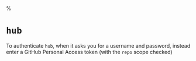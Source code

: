 %

# `hub`

To authenticate `hub`, when it asks you for a username and password, instead enter a GitHub Personal Access token (with the `repo` scope checked)
